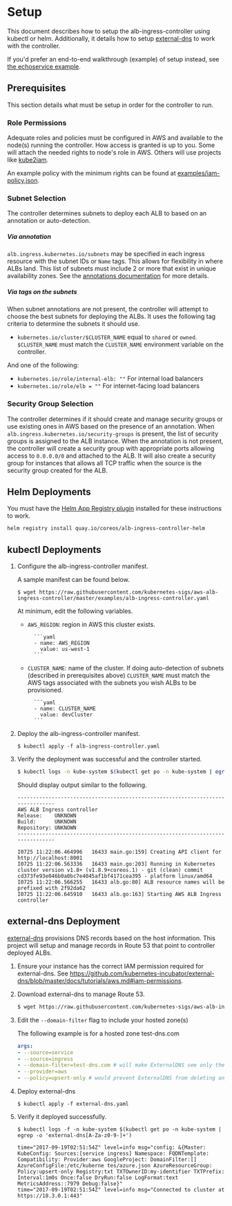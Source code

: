 # Setup

This document describes how to setup the alb-ingress-controller using kubectl or helm. Additionally, it details how to setup [external-dns](https://github.com/kubernetes-incubator/external-dns) to work with the controller.

If you'd prefer an end-to-end walkthrough (example) of setup instead, see [the echoservice example](walkthrough.md).

## Prerequisites

This section details what must be setup in order for the controller to run.

### Role Permissions

Adequate roles and policies must be configured in AWS and available to the node(s) running the controller. How access is granted is up to you. Some will attach the needed rights to node's role in AWS. Others will use projects like [kube2iam](https://github.com/jtblin/kube2iam).

An example policy with the minimum rights can be found at [examples/iam-policy.json](../examples/iam-policy.json).

### Subnet Selection

The controller determines subnets to deploy each ALB to based on an annotation or auto-detection.

##### Via annotation

`alb.ingress.kubernetes.io/subnets` may be specified in each ingress resource with the subnet IDs or `Name` tags. This allows for flexibility in where ALBs land. This list of subnets must include 2 or more that exist in unique availability zones. See the [annotations documentation](ingress-resources.md#annotations) for more details.

##### Via tags on the subnets

When subnet annotations are not present, the controller will attempt to choose the best subnets for deploying the ALBs. It uses the following tag criteria to determine the subnets it should use.

- `kubernetes.io/cluster/$CLUSTER_NAME` equal to `shared` or `owned`. `$CLUSTER_NAME` must match the `CLUSTER_NAME` environment variable on the controller.

And one of the following:

- `kubernetes.io/role/internal-elb: ""` For internal load balancers
- `kubernetes.io/role/elb = ""` For internet-facing load balancers

### Security Group Selection

The controller determines if it should create and manage security groups or use existing ones in AWS based on the presence of an annotation. When `alb.ingress.kubernetes.io/security-groups` is present, the list of security groups is assigned to the ALB instance. When the annotation is not present, the controller will create a security group with appropriate ports allowing access to `0.0.0.0/0` and attached to the ALB. It will also create a security group for instances that allows all TCP traffic when the source is the security group created for the ALB.

## Helm Deployments

You must have the [Helm App Registry plugin](https://coreos.com/apps) installed for these instructions to work.

```
helm registry install quay.io/coreos/alb-ingress-controller-helm
```

## kubectl Deployments

1.  Configure the alb-ingress-controller manifest.

    A sample manifest can be found below.

    ```
    $ wget https://raw.githubusercontent.com/kubernetes-sigs/aws-alb-ingress-controller/master/examples/alb-ingress-controller.yaml
    ```

    At minimum, edit the following variables.

    - `AWS_REGION`: region in AWS this cluster exists.

          	```yaml
          	- name: AWS_REGION
          	  value: us-west-1
          	```

    - `CLUSTER_NAME`: name of the cluster. If doing auto-detection of subnets (described in prerequisites above) `CLUSTER_NAME` must match the AWS tags associated with the subnets you wish ALBs to be provisioned.

          	```yaml
          	- name: CLUSTER_NAME
          	  value: devCluster
          	```

1.  Deploy the alb-ingress-controller manifest.

    ```
    $ kubectl apply -f alb-ingress-controller.yaml
    ```

1.  Verify the deployment was successful and the controller started.

    ```bash
    $ kubectl logs -n kube-system $(kubectl get po -n kube-system | egrep -o alb-ingress[a-zA-Z0-9-]+)
    ```

    Should display output similar to the following.

    ```
    -------------------------------------------------------------------------------
    AWS ALB Ingress controller
    Release:    UNKNOWN
    Build:      UNKNOWN
    Repository: UNKNOWN
    -------------------------------------------------------------------------------

    I0725 11:22:06.464996   16433 main.go:159] Creating API client for http://localhost:8001
    I0725 11:22:06.563336   16433 main.go:203] Running in Kubernetes cluster version v1.8+ (v1.8.9+coreos.1) - git (clean) commit cd373fe93e046b0a0bc7e4045af1bf4171cea395 - platform linux/amd64
    I0725 11:22:06.566255   16433 alb.go:80] ALB resource names will be prefixed with 2f92da62
    I0725 11:22:06.645910   16433 alb.go:163] Starting AWS ALB Ingress controller
    ```

## external-dns Deployment

[external-dns](https://github.com/kubernetes-incubator/external-dns) provisions DNS records based on the host information. This project will setup and manage records in Route 53 that point to controller deployed ALBs.

1.  Ensure your instance has the correct IAM permission required for external-dns. See https://github.com/kubernetes-incubator/external-dns/blob/master/docs/tutorials/aws.md#iam-permissions.

1.  Download external-dns to manage Route 53.

    ```bash
    $ wget https://raw.githubusercontent.com/kubernetes-sigs/aws-alb-ingress-controller/master/examples/external-dns.yaml
    ```

1.  Edit the `--domain-filter` flag to include your hosted zone(s)

    The following example is for a hosted zone test-dns.com

    ```yaml
    args:
    - --source=service
    - --source=ingress
    - --domain-filter=test-dns.com # will make ExternalDNS see only the hosted zones matching provided domain, omit to process all available hosted zones
    - --provider=aws
    - --policy=upsert-only # would prevent ExternalDNS from deleting any records, omit to enable full synchronization
    ```

1.  Deploy external-dns

    ```
    $ kubectl apply -f external-dns.yaml
    ```

1.  Verify it deployed successfully.

    ```
    $ kubectl logs -f -n kube-system $(kubectl get po -n kube-system | egrep -o 'external-dns[A-Za-z0-9-]+')

    time="2017-09-19T02:51:54Z" level=info msg="config: &{Master: KubeConfig: Sources:[service ingress] Namespace: FQDNTemplate: Compatibility: Provider:aws GoogleProject: DomainFilter:[] AzureConfigFile:/etc/kuberne tes/azure.json AzureResourceGroup: Policy:upsert-only Registry:txt TXTOwnerID:my-identifier TXTPrefix: Interval:1m0s Once:false DryRun:false LogFormat:text MetricsAddress::7979 Debug:false}"
    time="2017-09-19T02:51:54Z" level=info msg="Connected to cluster at https://10.3.0.1:443"
    ```
